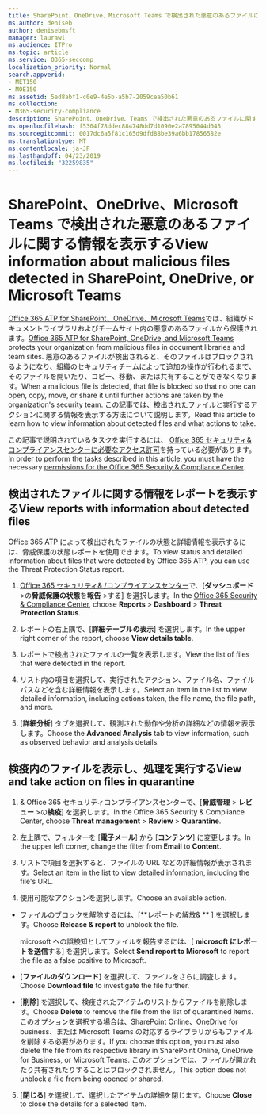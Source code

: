 ```yaml
---
title: SharePoint、OneDrive、Microsoft Teams で検出された悪意のあるファイルに関する情報を表示する
ms.author: deniseb
author: denisebmsft
manager: laurawi
ms.audience: ITPro
ms.topic: article
ms.service: O365-seccomp
localization_priority: Normal
search.appverid:
- MET150
- MOE150
ms.assetid: 5ed8abf1-c0e9-4e5b-a5b7-2059cea50b61
ms.collection:
- M365-security-compliance
description: SharePoint、OneDrive、Teams で検出された悪意のあるファイルに関する情報を表示する方法と、それらのファイルに対してアクションを実行する方法について説明します。
ms.openlocfilehash: f5304f78ddec884748dd7d1090e2a7895044d045
ms.sourcegitcommit: 0017dc6a5f81c165d9dfd88be39a6bb17856582e
ms.translationtype: MT
ms.contentlocale: ja-JP
ms.lasthandoff: 04/23/2019
ms.locfileid: "32259835"
---
```

# <a name="view-information-about-malicious-files-detected-in-sharepoint-onedrive-or-microsoft-teams"></a><span data-ttu-id="c8fd2-103">SharePoint、OneDrive、Microsoft Teams で検出された悪意のあるファイルに関する情報を表示する</span><span class="sxs-lookup"><span data-stu-id="c8fd2-103">View information about malicious files detected in SharePoint, OneDrive, or Microsoft Teams</span></span>

<span data-ttu-id="c8fd2-104">[Office 365 ATP for SharePoint、OneDrive、Microsoft Teams](atp-for-spo-odb-and-teams.md)では、組織がドキュメントライブラリおよびチームサイト内の悪意のあるファイルから保護されます。</span><span class="sxs-lookup"><span data-stu-id="c8fd2-104">[Office 365 ATP for SharePoint, OneDrive, and Microsoft Teams](atp-for-spo-odb-and-teams.md) protects your organization from malicious files in document libraries and team sites.</span></span> <span data-ttu-id="c8fd2-105">悪意のあるファイルが検出されると、そのファイルはブロックされるようになり、組織のセキュリティチームによって追加の操作が行われるまで、そのファイルを開いたり、コピー、移動、または共有することができなくなります。</span><span class="sxs-lookup"><span data-stu-id="c8fd2-105">When a malicious file is detected, that file is blocked so that no one can open, copy, move, or share it until further actions are taken by the organization's security team.</span></span> <span data-ttu-id="c8fd2-106">この記事では、検出されたファイルと実行するアクションに関する情報を表示する方法について説明します。</span><span class="sxs-lookup"><span data-stu-id="c8fd2-106">Read this article to learn how to view information about detected files and what actions to take.</span></span> 

<span data-ttu-id="c8fd2-107">この記事で説明されているタスクを実行するには、 [Office 365 セキュリティ&amp;コンプライアンスセンターに必要なアクセス許可](permissions-in-the-security-and-compliance-center.md)を持っている必要があります。</span><span class="sxs-lookup"><span data-stu-id="c8fd2-107">In order to perform the tasks described in this article, you must have the necessary [permissions for the Office 365 Security &amp; Compliance Center](permissions-in-the-security-and-compliance-center.md).</span></span> 
  
## <a name="view-reports-with-information-about-detected-files"></a><span data-ttu-id="c8fd2-108">検出されたファイルに関する情報をレポートを表示する</span><span class="sxs-lookup"><span data-stu-id="c8fd2-108">View reports with information about detected files</span></span>

<span data-ttu-id="c8fd2-109">Office 365 ATP によって検出されたファイルの状態と詳細情報を表示するには、脅威保護の状態レポートを使用できます。</span><span class="sxs-lookup"><span data-stu-id="c8fd2-109">To view status and detailed information about files that were detected by Office 365 ATP, you can use the Threat Protection Status report.</span></span>
  
1. <span data-ttu-id="c8fd2-110">[Office 365 セキュリティ&amp; /コンプライアンスセンター](https://protection.office.com)で、[**ダッシュボード** \>の**脅威保護の状態**を**報告** \>する] を選択します。</span><span class="sxs-lookup"><span data-stu-id="c8fd2-110">In the [Office 365 Security &amp; Compliance Center](https://protection.office.com), choose **Reports** \> **Dashboard** \> **Threat Protection Status**.</span></span>
    
2. <span data-ttu-id="c8fd2-111">レポートの右上隅で、[**詳細テーブルの表示**] を選択します。</span><span class="sxs-lookup"><span data-stu-id="c8fd2-111">In the upper right corner of the report, choose **View details table**.</span></span>
    
3. <span data-ttu-id="c8fd2-112">レポートで検出されたファイルの一覧を表示します。</span><span class="sxs-lookup"><span data-stu-id="c8fd2-112">View the list of files that were detected in the report.</span></span>
    
4. <span data-ttu-id="c8fd2-113">リスト内の項目を選択して、実行されたアクション、ファイル名、ファイルパスなどを含む詳細情報を表示します。</span><span class="sxs-lookup"><span data-stu-id="c8fd2-113">Select an item in the list to view detailed information, including actions taken, the file name, the file path, and more.</span></span>
    
5. <span data-ttu-id="c8fd2-114">[**詳細分析**] タブを選択して、観測された動作や分析の詳細などの情報を表示します。</span><span class="sxs-lookup"><span data-stu-id="c8fd2-114">Choose the **Advanced Analysis** tab to view information, such as observed behavior and analysis details.</span></span> 
  
## <a name="view-and-take-action-on-files-in-quarantine"></a><span data-ttu-id="c8fd2-115">検疫内のファイルを表示し、処理を実行する</span><span class="sxs-lookup"><span data-stu-id="c8fd2-115">View and take action on files in quarantine</span></span>

1. <span data-ttu-id="c8fd2-116">&amp; Office 365 セキュリティコンプライアンスセンターで、[**脅威管理** \> **レビュー** \>の**検疫**] を選択します。</span><span class="sxs-lookup"><span data-stu-id="c8fd2-116">In the Office 365 Security &amp; Compliance Center, choose **Threat management** \> **Review** \> **Quarantine**.</span></span>
    
2. <span data-ttu-id="c8fd2-117">左上隅で、フィルターを [**電子メール**] から [**コンテンツ**] に変更します。</span><span class="sxs-lookup"><span data-stu-id="c8fd2-117">In the upper left corner, change the filter from **Email** to **Content**.</span></span>
    
3. <span data-ttu-id="c8fd2-118">リストで項目を選択すると、ファイルの URL などの詳細情報が表示されます。</span><span class="sxs-lookup"><span data-stu-id="c8fd2-118">Select an item in the list to view detailed information, including the file's URL.</span></span>
    
4. <span data-ttu-id="c8fd2-119">使用可能なアクションを選択します。</span><span class="sxs-lookup"><span data-stu-id="c8fd2-119">Choose an available action.</span></span>
    
  - <span data-ttu-id="c8fd2-120">ファイルのブロックを解除するには、[\*\*レポートの解放&amp; \*\* ] を選択します。</span><span class="sxs-lookup"><span data-stu-id="c8fd2-120">Choose **Release &amp; report** to unblock the file.</span></span> 
    
    <span data-ttu-id="c8fd2-121">microsoft への誤検知としてファイルを報告するには、[ **microsoft にレポートを送信**する] を選択します。</span><span class="sxs-lookup"><span data-stu-id="c8fd2-121">Select **Send report to Microsoft** to report the file as a false positive to Microsoft.</span></span> 
    
  - <span data-ttu-id="c8fd2-122">[**ファイルのダウンロード**] を選択して、ファイルをさらに調査します。</span><span class="sxs-lookup"><span data-stu-id="c8fd2-122">Choose **Download file** to investigate the file further.</span></span> 
    
  - <span data-ttu-id="c8fd2-123">[**削除**] を選択して、検疫されたアイテムのリストからファイルを削除します。</span><span class="sxs-lookup"><span data-stu-id="c8fd2-123">Choose **Delete** to remove the file from the list of quarantined items.</span></span> <span data-ttu-id="c8fd2-124">このオプションを選択する場合は、SharePoint Online、OneDrive for business、または Microsoft Teams の対応するライブラリからもファイルを削除する必要があります。</span><span class="sxs-lookup"><span data-stu-id="c8fd2-124">If you choose this option, you must also delete the file from its respective library in SharePoint Online, OneDrive for Business, or Microsoft Teams.</span></span> <span data-ttu-id="c8fd2-125">このオプションでは、ファイルが開かれたり共有されたりすることはブロックされません。</span><span class="sxs-lookup"><span data-stu-id="c8fd2-125">This option does not unblock a file from being opened or shared.</span></span> 
    
5. <span data-ttu-id="c8fd2-126">[**閉じる**] を選択して、選択したアイテムの詳細を閉じます。</span><span class="sxs-lookup"><span data-stu-id="c8fd2-126">Choose **Close** to close the details for a selected item.</span></span> 
  
  

